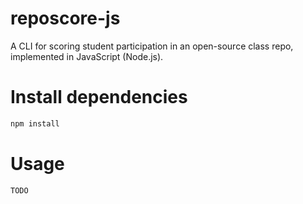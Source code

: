 # reposcore-js
A CLI for scoring student participation in an open-source class repo, implemented in JavaScript (Node.js).

# Install dependencies
```bash
npm install
```

# Usage
```
TODO
```
